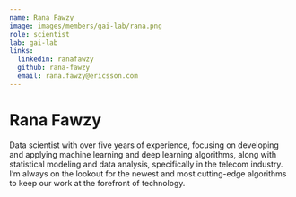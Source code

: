 ```yaml
---
name: Rana Fawzy
image: images/members/gai-lab/rana.png
role: scientist
lab: gai-lab
links:
  linkedin: ranafawzy
  github: rana-fawzy
  email: rana.fawzy@ericsson.com
---
```


# Rana Fawzy

Data scientist with over five years of experience, focusing on developing and applying machine learning and deep learning algorithms, along with statistical modeling and data analysis, specifically in the telecom industry. I’m always on the lookout for the newest and most cutting-edge algorithms to keep our work at the forefront of technology.
